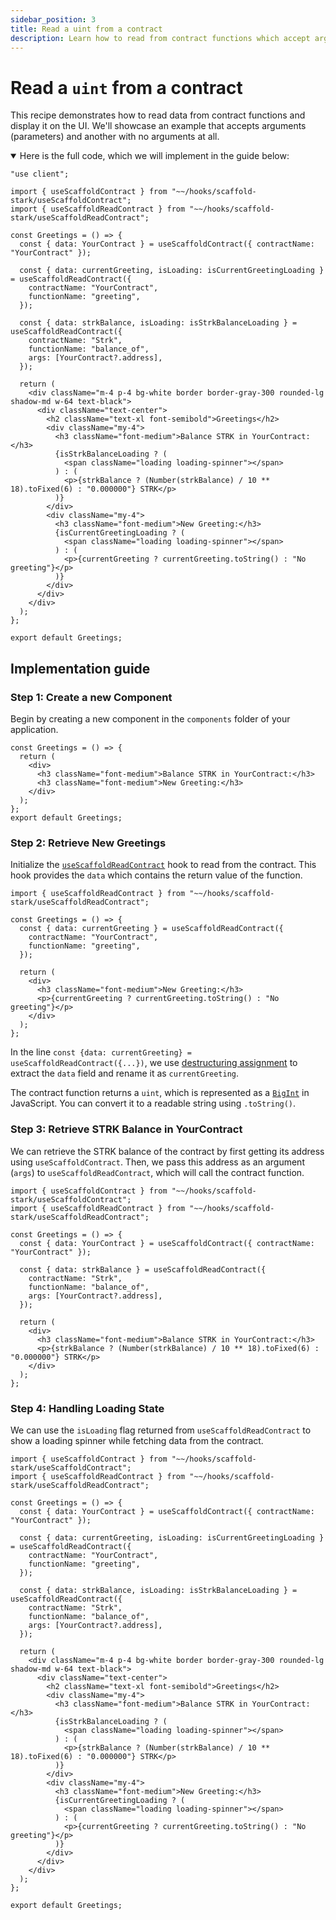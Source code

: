 ```yaml
---
sidebar_position: 3
title: Read a uint from a contract
description: Learn how to read from contract functions which accept arguments / no arguments and display them on UI.
---
```


# Read a `uint` from a contract

This recipe demonstrates how to read data from contract functions and display it on the UI. We'll showcase an example that accepts arguments (parameters) and another with no arguments at all.

<details open>
<summary>Here is the full code, which we will implement in the guide below:</summary>

```tsx title="components/Greetings.tsx"
"use client";

import { useScaffoldContract } from "~~/hooks/scaffold-stark/useScaffoldContract";
import { useScaffoldReadContract } from "~~/hooks/scaffold-stark/useScaffoldReadContract";

const Greetings = () => {
  const { data: YourContract } = useScaffoldContract({ contractName: "YourContract" });

  const { data: currentGreeting, isLoading: isCurrentGreetingLoading } = useScaffoldReadContract({
    contractName: "YourContract",
    functionName: "greeting",
  });

  const { data: strkBalance, isLoading: isStrkBalanceLoading } = useScaffoldReadContract({
    contractName: "Strk",
    functionName: "balance_of",
    args: [YourContract?.address],
  });

  return (
    <div className="m-4 p-4 bg-white border border-gray-300 rounded-lg shadow-md w-64 text-black">
      <div className="text-center">
        <h2 className="text-xl font-semibold">Greetings</h2>
        <div className="my-4">
          <h3 className="font-medium">Balance STRK in YourContract:</h3>
          {isStrkBalanceLoading ? (
            <span className="loading loading-spinner"></span>
          ) : (
            <p>{strkBalance ? (Number(strkBalance) / 10 ** 18).toFixed(6) : "0.000000"} STRK</p>
          )}
        </div>
        <div className="my-4">
          <h3 className="font-medium">New Greeting:</h3>
          {isCurrentGreetingLoading ? (
            <span className="loading loading-spinner"></span>
          ) : (
            <p>{currentGreeting ? currentGreeting.toString() : "No greeting"}</p>
          )}
        </div>
      </div>
    </div>
  );
};

export default Greetings;
```

</details>

## Implementation guide

### Step 1: Create a new Component

Begin by creating a new component in the `components` folder of your application.

```tsx title="components/Greetings.tsx"
const Greetings = () => {
  return (
    <div>
      <h3 className="font-medium">Balance STRK in YourContract:</h3>
      <h3 className="font-medium">New Greeting:</h3>
    </div>
  );
};
export default Greetings;
```

### Step 2: Retrieve New Greetings

Initialize the [`useScaffoldReadContract`](/hooks/useScaffoldReadContract) hook to read from the contract. This hook provides the `data` which contains the return value of the function.

```tsx title="components/Greetings.tsx"
import { useScaffoldReadContract } from "~~/hooks/scaffold-stark/useScaffoldReadContract";

const Greetings = () => {
  const { data: currentGreeting } = useScaffoldReadContract({
    contractName: "YourContract",
    functionName: "greeting",
  });

  return (
    <div>
      <h3 className="font-medium">New Greeting:</h3>
      <p>{currentGreeting ? currentGreeting.toString() : "No greeting"}</p>
    </div>
  );
};
```

In the line `const {data: currentGreeting} = useScaffoldReadContract({...})`, we use [destructuring assignment](https://developer.mozilla.org/en-US/docs/Web/JavaScript/Reference/Operators/Destructuring_assignment) to extract the `data` field and rename it as `currentGreeting`.

The contract function returns a `uint`, which is represented as a [`BigInt`](https://developer.mozilla.org/en-US/docs/Web/JavaScript/Reference/Global_Objects/BigInt) in JavaScript. You can convert it to a readable string using `.toString()`.

### Step 3: Retrieve STRK Balance in YourContract

We can retrieve the STRK balance of the contract by first getting its address using `useScaffoldContract`. Then, we pass this address as an argument (`args`) to `useScaffoldReadContract`, which will call the contract function.

```tsx title="components/Greetings.tsx"
import { useScaffoldContract } from "~~/hooks/scaffold-stark/useScaffoldContract";
import { useScaffoldReadContract } from "~~/hooks/scaffold-stark/useScaffoldReadContract";

const Greetings = () => {
  const { data: YourContract } = useScaffoldContract({ contractName: "YourContract" });

  const { data: strkBalance } = useScaffoldReadContract({
    contractName: "Strk",
    functionName: "balance_of",
    args: [YourContract?.address],
  });

  return (
    <div>
      <h3 className="font-medium">Balance STRK in YourContract:</h3>
      <p>{strkBalance ? (Number(strkBalance) / 10 ** 18).toFixed(6) : "0.000000"} STRK</p>
    </div>
  );
};
```

### Step 4: Handling Loading State

We can use the `isLoading` flag returned from `useScaffoldReadContract` to show a loading spinner while fetching data from the contract.

```tsx title="components/Greetings.tsx"
import { useScaffoldContract } from "~~/hooks/scaffold-stark/useScaffoldContract";
import { useScaffoldReadContract } from "~~/hooks/scaffold-stark/useScaffoldReadContract";

const Greetings = () => {
  const { data: YourContract } = useScaffoldContract({ contractName: "YourContract" });

  const { data: currentGreeting, isLoading: isCurrentGreetingLoading } = useScaffoldReadContract({
    contractName: "YourContract",
    functionName: "greeting",
  });

  const { data: strkBalance, isLoading: isStrkBalanceLoading } = useScaffoldReadContract({
    contractName: "Strk",
    functionName: "balance_of",
    args: [YourContract?.address],
  });

  return (
    <div className="m-4 p-4 bg-white border border-gray-300 rounded-lg shadow-md w-64 text-black">
      <div className="text-center">
        <h2 className="text-xl font-semibold">Greetings</h2>
        <div className="my-4">
          <h3 className="font-medium">Balance STRK in YourContract:</h3>
          {isStrkBalanceLoading ? (
            <span className="loading loading-spinner"></span>
          ) : (
            <p>{strkBalance ? (Number(strkBalance) / 10 ** 18).toFixed(6) : "0.000000"} STRK</p>
          )}
        </div>
        <div className="my-4">
          <h3 className="font-medium">New Greeting:</h3>
          {isCurrentGreetingLoading ? (
            <span className="loading loading-spinner"></span>
          ) : (
            <p>{currentGreeting ? currentGreeting.toString() : "No greeting"}</p>
          )}
        </div>
      </div>
    </div>
  );
};

export default Greetings;
```
